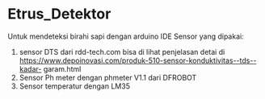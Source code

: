 # Etrus_Detektor
Untuk mendeteksi birahi sapi dengan arduino IDE
Sensor yang dipakai:
1. sensor DTS dari rdd-tech.com bisa di lihat penjelasan detai di https://www.depoinovasi.com/produk-510-sensor-konduktivitas--tds--kadar-      garam.html
2. Sensor Ph meter dengan phmeter V1.1 dari DFROBOT
3. Sensor temperatur dengan LM35

